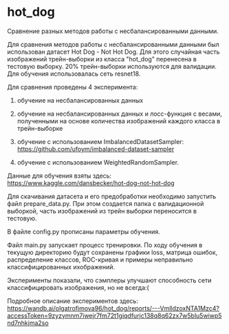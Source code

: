 # hot_dog

Сравнение разных методов работы с несбалансированными данными.

Для сравнения методов работы с несбалансированными данными был использован датасет Hot Dog - Not Hot Dog. Для этого случайная часть изображений трейн-выборки из класса "hot_dog" перенесена в тестовую выборку. 20% трейн-выборки используются для валидации. Для обучения использовалась сеть resnet18.

Для сравнения проведены 4 эксперимента:

1. обучение на несбалансированных данных

2. обучение на несбалансированных данных и лосс-функция с весами, полученными на основе количества изображений каждого класса в трейн-выборке

3. обучение с использованием ImbalancedDatasetSampler: https://github.com/ufoym/imbalanced-dataset-sampler﻿

4. обучение с использованием WeightedRandomSampler.

Данные для обучения взяты здесь: https://www.kaggle.com/dansbecker/hot-dog-not-hot-dog

Для скачивания датасета и его предобработки необходимо запустить файл prepare_data.py.
При этом создается папка с валидационной выборкой, часть изображений из трейн выборки переносится в тестовую.

В файле config.py прописаны параметры обучения.

Файл main.py запускает процесс тренировки. По ходу обучения в текущую директорию будут сохранены графики loss, матрица ошибок, распределение классов, ROC-кривая и примеры неправильно классифицированных ихображений.

Эксперименты показали, что сэмплеры улучшают способность сети классифицировать изображения, но не всегда:(

Подробное описание экспериментов здесь: https://wandb.ai/olgatrofimova96/hot_dog/reports/---VmlldzoxNTA1Mzc4?accessToken=9zyzymnm7iwejr7fm72t1giqdfurjc138q8q62zx7w5blu5wiwp5nd7nhkjma2so
